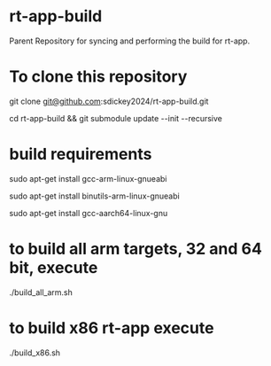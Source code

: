 # rt-app-build
Parent Repository for syncing and performing the build for rt-app.

# To clone this repository
git clone git@github.com:sdickey2024/rt-app-build.git

cd rt-app-build && git submodule update --init --recursive

# build requirements
sudo apt-get install gcc-arm-linux-gnueabi

sudo apt-get install binutils-arm-linux-gnueabi

sudo apt-get install gcc-aarch64-linux-gnu

# to build all arm targets, 32 and 64 bit, execute
./build_all_arm.sh

# to build x86 rt-app execute
./build_x86.sh
